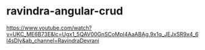 # ravindra-angular-crud

https://www.youtube.com/watch?v=UKC_ME6B73E&lc=Ugx1_5QAV00GnSCoMpl4AaABAg.9x1q_JEJxSR9x4_6l4sDly&ab_channel=RavindraDevrani
